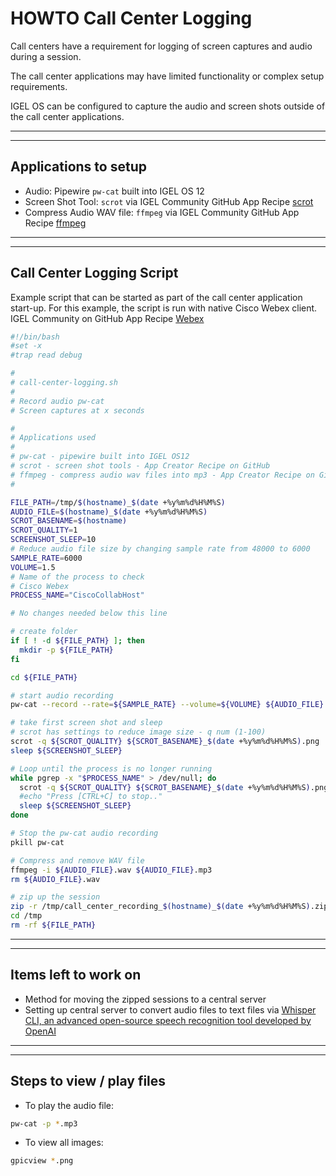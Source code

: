 # HOWTO Call Center Logging

Call centers have a requirement for logging of screen captures and audio during a session.

The call center applications may have limited functionality or complex setup requirements.

IGEL OS can be configured to capture the audio and screen shots outside of the call center applications.

-----

-----

## Applications to setup

- Audio: Pipewire `pw-cat` built into IGEL OS 12
- Screen Shot Tool: `scrot` via IGEL Community GitHub App Recipe [scrot](https://github.com/IGEL-Community/IGEL-OS-APP-RECIPES/tree/main/APP_Source/Apps/scrot)
- Compress Audio WAV file: `ffmpeg` via IGEL Community GitHub App Recipe [ffmpeg](https://github.com/IGEL-Community/IGEL-OS-APP-RECIPES/tree/main/APP_Source/Apps/ffmpeg)


-----

-----

## Call Center Logging Script

Example script that can be started as part of the call center application start-up. For this example, the script is run with native Cisco Webex client. IGEL Community on GitHub App Recipe [Webex](https://github.com/IGEL-Community/IGEL-OS-APP-RECIPES/tree/main/APP_Source/Unified_Communications/webex)

```bash linenums="1"
#!/bin/bash
#set -x
#trap read debug

#
# call-center-logging.sh
#
# Record audio pw-cat
# Screen captures at x seconds

#
# Applications used
#
# pw-cat - pipewire built into IGEL OS12
# scrot - screen shot tools - App Creator Recipe on GitHub
# ffmpeg - compress audio wav files into mp3 - App Creator Recipe on GitHub
#

FILE_PATH=/tmp/$(hostname)_$(date +%y%m%d%H%M%S)
AUDIO_FILE=$(hostname)_$(date +%y%m%d%H%M%S)
SCROT_BASENAME=$(hostname)
SCROT_QUALITY=1
SCREENSHOT_SLEEP=10
# Reduce audio file size by changing sample rate from 48000 to 6000
SAMPLE_RATE=6000
VOLUME=1.5
# Name of the process to check
# Cisco Webex
PROCESS_NAME="CiscoCollabHost"

# No changes needed below this line

# create folder
if [ ! -d ${FILE_PATH} ]; then
  mkdir -p ${FILE_PATH}
fi

cd ${FILE_PATH}

# start audio recording
pw-cat --record --rate=${SAMPLE_RATE} --volume=${VOLUME} ${AUDIO_FILE}.wav &

# take first screen shot and sleep
# scrot has settings to reduce image size - q num (1-100)
scrot -q ${SCROT_QUALITY} ${SCROT_BASENAME}_$(date +%y%m%d%H%M%S).png
sleep ${SCREENSHOT_SLEEP}

# Loop until the process is no longer running
while pgrep -x "$PROCESS_NAME" > /dev/null; do
  scrot -q ${SCROT_QUALITY} ${SCROT_BASENAME}_$(date +%y%m%d%H%M%S).png
  #echo "Press [CTRL+C] to stop.."
  sleep ${SCREENSHOT_SLEEP}
done

# Stop the pw-cat audio recording
pkill pw-cat

# Compress and remove WAV file
ffmpeg -i ${AUDIO_FILE}.wav ${AUDIO_FILE}.mp3
rm ${AUDIO_FILE}.wav

# zip up the session
zip -r /tmp/call_center_recording_$(hostname)_$(date +%y%m%d%H%M%S).zip ${FILE_PATH}
cd /tmp
rm -rf ${FILE_PATH}
```

-----

-----

## Items left to work on

- Method for moving the zipped sessions to a central server
- Setting up central server to convert audio files to text files via [Whisper CLI, an advanced open-source speech recognition tool developed by OpenAI](https://labex.io/tutorials/linux-how-to-install-whisper-cli-on-linux-437909)

-----

-----

## Steps to view / play files

- To play the audio file:

```bash linenums="1"
pw-cat -p *.mp3
```

- To view all images:

```bash linenums="1"
gpicview *.png
```